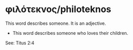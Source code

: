 # φιλότεκνος/philoteknos
This word describes someone. It is an adjective.
* This word describes someone who loves their children.

See: Titus 2:4
